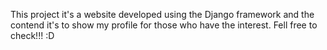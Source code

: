 This project it's a website developed using the Django framework and the contend it's to show my profile for those who have the interest.
Fell free to check!!! :D 